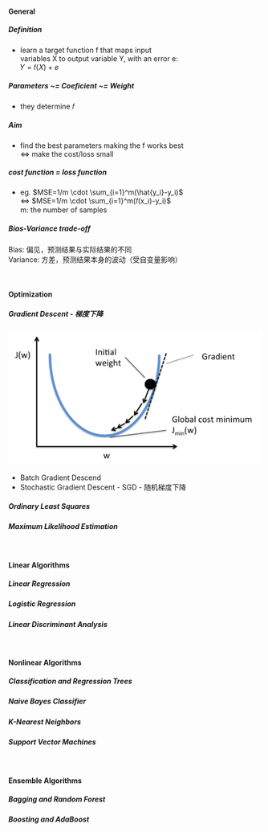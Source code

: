 

#### General

##### Definition
- learn a target function f that maps input  
variables X to output variable Y, with an error e:  
𝑌 = 𝑓(𝑋) + 𝑒

##### Parameters ~= Coeficient ~= Weight
- they determine 𝑓

##### Aim
- find the best parameters making the f works best  
<=> make the cost/loss small

##### cost function = loss function
- eg. $MSE=1/m \cdot \sum_{i=1}^m(\hat{y_i}-y_i)$  
<=> $MSE=1/m \cdot \sum_{i=1}^m(𝑓(x_i)-y_i)$  
m: the number of samples 

##### Bias-Variance trade-off
Bias: 偏见，预测结果与实际结果的不同  
Variance: 方差，预测结果本身的波动（受自变量影响）



<br>




#### Optimization

##### Gradient Descent - 梯度下降

![plot](./images/1666532209129.jpg)

- Batch Gradient Descend
- Stochastic Gradient Descent - SGD - 随机梯度下降




##### Ordinary Least Squares

##### Maximum Likelihood Estimation




<br>




#### Linear Algorithms
##### Linear Regression
##### Logistic Regression
##### Linear Discriminant Analysis




<br>




#### Nonlinear Algorithms
##### Classification and Regression Trees
##### Naive Bayes Classifier
##### K-Nearest Neighbors
##### Support Vector Machines




<br>




#### Ensemble Algorithms
##### Bagging and Random Forest
##### Boosting and AdaBoost





















